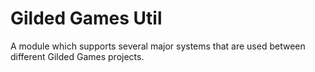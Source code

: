 Gilded Games Util 
=======

A module which supports several major systems that are used between different Gilded Games projects. 